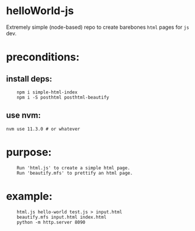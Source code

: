 # helloWorld-js

Extremely simple (node-based) repo to create barebones ``html`` pages for ``js`` dev.

# preconditions:

## install deps:

        npm i simple-html-index
        npm i -S posthtml posthtml-beautify

## use nvm:

	nvm use 11.3.0 # or whatever

# purpose:

        Run 'html.js' to create a simple html page.
        Run 'beautify.mfs' to prettify an html page.

# example:

        html.js hello-world test.js > input.html
        beautify.mfs input.html index.html
        python -m http.server 8090

